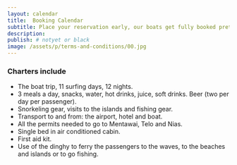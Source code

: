 ```yaml
---
layout: calendar
title:  Booking Calendar
subtitle: Place your reservation early, our boats get fully booked pretty quickly.
description:
publish: # notyet or black
image: /assets/p/terms-and-conditions/00.jpg
---
```


### Charters include

- The boat trip, 11 surfing days, 12 nights.
- 3 meals a day, snacks, water, hot drinks, juice, soft drinks. Beer (two per day per passenger).
- Snorkeling gear, visits to the islands and fishing gear.
- Transport to and from: the airport, hotel and boat.
- All the permits needed to go to Mentawai, Telo and Nias.
- Single bed in air conditioned cabin.
- First aid kit.
- Use of the dinghy to ferry the passengers to the waves, to the beaches and islands or to go fishing.
